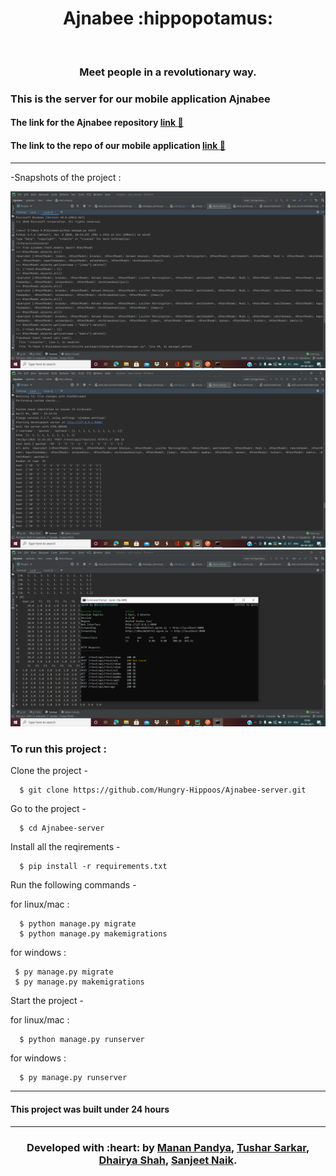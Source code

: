 <h1 align="center">Ajnabee :hippopotamus:</h1>
<div align="center">
  <br>
  <h3> Meet people in a revolutionary way.</h3>
</div>

### This is the server for our mobile application Ajnabee 
#### The link for the Ajnabee repository <a href="https://github.com/Hungry-Hippoos/Ajnabee">link :link:</a>
#### The link to the repo of our mobile application <a href="https://github.com/Hungry-Hippoos/Ajnabee-mobile">link :link:</a>


---

-Snapshots of the project :

![img](screenshots/ss1.png)
![img](screenshots/ss2.png)  
![img](screenshots/ss3.png)  



  
### To run this project :

Clone the project -
```
  $ git clone https://github.com/Hungry-Hippoos/Ajnabee-server.git
```
  
Go to the project -
```
  $ cd Ajnabee-server
 ``` 
Install all the reqirements -
```
  $ pip install -r requirements.txt
 ``` 
Run the following commands -

 for linux/mac :
``` 
  $ python manage.py migrate
  $ python manage.py makemigrations
``` 
 for windows :
 ``` 
  $ py manage.py migrate
  $ py manage.py makemigrations
 ``` 
Start the project -

 for linux/mac :
```
  $ python manage.py runserver
```  
 for windows :
``` 
  $ py manage.py runserver
```

---
#### This project was built under 24 hours

---
<h3 align="center"><b>Developed with :heart: by <a href="https://github.com/mrpandya">Manan Pandya</a>, <a href="https://github.com/tusharsarkar3">Tushar Sarkar</a>, <a href="https://github.com/dhairya903">Dhairya Shah</a>, <a href="https://github.com/sanjeetnaik">Sanjeet Naik</a>.</b></h1>
